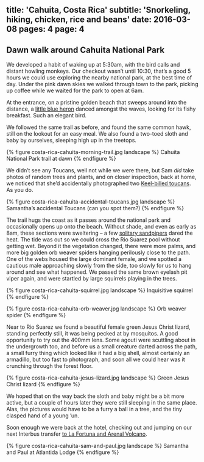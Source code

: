 title: 'Cahuita, Costa Rica'
subtitle: 'Snorkeling, hiking, chicken, rice and beans'
date: 2016-03-08
pages: 4
page: 4
---

## Dawn walk around Cahuita National Park

We developed a habit of waking up at 5:30am, with the bird calls and distant howling monkeys. Our checkout wasn’t until 10:30, that’s a good 5 hours we could use exploring the nearby national park, at the best time of day. Under the pink dawn skies we walked through town to the park, picking up coffee while we waited for the park to open at 6am.

At the entrance, on a pristine golden beach that sweeps around into the distance, a [little blue heron](https://en.wikipedia.org/wiki/Little_blue_heron) danced amongst the waves, looking for its fishy breakfast. Such an elegant bird.

We followed the same trail as before, and found the same common hawk, still on the lookout for an easy meal. We also found a two-toed sloth and baby by ourselves, sleeping high up in the treetops.

{% figure costa-rica-cahuita-morning-trail.jpg landscape %}
Cahuita National Park trail at dawn
{% endfigure %}

We didn’t see any Toucans, well not while we were there, but Sam _did_ take photos of random trees and plants, and on closer inspection, back at home, we noticed that she’d accidentally photographed two [Keel-billed toucans](https://en.wikipedia.org/wiki/Keel-billed_toucan). As you do.

{% figure costa-rica-cahuita-accidental-toucans.jpg landscape %}
Samantha’s accidental Toucans (can you spot them?)
{% endfigure %}

The trail hugs the coast as it passes around the national park and occasionally opens up onto the beach. Without shade, and even as early as 8am, these sections were sweltering – a few [solitary sandpipers](https://en.wikipedia.org/wiki/Solitary_sandpiper) dared the heat. The tide was out so we could cross the Rio Suarez pool without getting wet. Beyond it the vegetation changed, there were more palms, and more big golden orb weaver spiders hanging perilously close to the path. One of the webs housed the large dominant female, and we spotted a cautious male approaching slowly from the side, too slowly for us to hang around and see what happened. We passed the same brown eyelash pit viper again, and were startled by large squirrels playing in the trees.

{% figure costa-rica-cahuita-squirrel.jpg landscape %}
Inquisitive squirrel
{% endfigure %}

{% figure costa-rica-cahuita-orb-weaver.jpg landscape %}
Orb weaver spider
{% endfigure %}

Near to Rio Suarez we found a beautiful female green Jesus Christ lizard, standing perfectly still, it was being pecked at by mosquitos. A good opportunity to try out the 400mm lens. Some agouti were scuttling about in the undergrowth too, and before us a small creature darted across the path, a small furry thing which looked like it had a big shell, almost certainly an armadillo, but too fast to photograph, and soon all we could hear was it crunching through the forest floor.

{% figure costa-rica-cahuita-jesus-lizard.jpg landscape %}
Green Jesus Christ lizard
{% endfigure %}

We hoped that on the way back the sloth and baby might be a bit more active, but a couple of hours later they were still sleeping in the same place. Alas, the pictures would have to be a furry a ball in a tree, and the tiny clasped hand of a young ’un.

Soon enough we were back at the hotel, checking out and jumping on our next Interbus transfer [to La Fortuna and Arenal Volcano](/2016/03/arenal-la-fortuna-costa-rica/).

{% figure costa-rica-cahuita-sam-and-paul.jpg landscape %}
Samantha and Paul at Atlantida Lodge
{% endfigure %}
